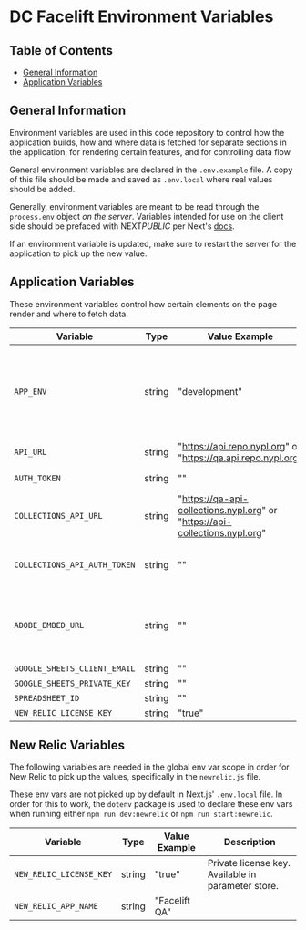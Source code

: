 # DC Facelift Environment Variables

## Table of Contents

- [General Information](#general-information)
- [Application Variables](#application-variables)

## General Information

Environment variables are used in this code repository to control how the application builds, how and where data is fetched for separate sections in the application, for rendering certain features, and for controlling data flow.

General environment variables are declared in the `.env.example` file. A copy of this file should be made and saved as `.env.local` where real values should be added.

Generally, environment variables are meant to be read through the `process.env` object _on the server_. Variables intended for use on the client side should be prefaced with NEXT*PUBLIC* per Next's [docs](https://nextjs.org/docs/app/building-your-application/configuring/environment-variables).

If an environment variable is updated, make sure to restart the server for the application to pick up the new value.

## Application Variables

These environment variables control how certain elements on the page render and where to fetch data.

| Variable                     | Type   | Value Example                                                               | Description                                                                      |
| ---------------------------- | ------ | --------------------------------------------------------------------------- | -------------------------------------------------------------------------------- |
| `APP_ENV`                    | string | "development"                                                               | App environment key used to determine various environment-specific app settings. |
| `API_URL`                    | string | "https://api.repo.nypl.org" or "https://qa.api.repo.nypl.org"               | Base url for Repo API.                                                           |
| `AUTH_TOKEN`                 | string | ""                                                                          | Auth token for Repo API.                                                         |
| `COLLECTIONS_API_URL`        | string | "https://qa-api-collections.nypl.org" or "https://api-collections.nypl.org" | Base url for Collections API.                                                    |
| `COLLECTIONS_API_AUTH_TOKEN` | string | ""                                                                          | Auth token for Collections API.                                                  |
| `ADOBE_EMBED_URL`            | string | ""                                                                          | Url endpoint used for Adobe Analytics event tracking.                            |
| `GOOGLE_SHEETS_CLIENT_EMAIL` | string | ""                                                                          |                                                                                  |
| `GOOGLE_SHEETS_PRIVATE_KEY`  | string | ""                                                                          |                                                                                  |
| `SPREADSHEET_ID`             | string | ""                                                                          |                                                                                  |
| `NEW_RELIC_LICENSE_KEY`      | string | "true"                                                                      |                                                                                  |

## New Relic Variables

The following variables are needed in the global env var scope in order for New
Relic to pick up the values, specifically in the `newrelic.js` file.

These env vars are not picked up by default in Next.js' `.env.local` file. In order for this to work, the `dotenv` package is used to declare these env vars when running either `npm run dev:newrelic` or `npm run start:newrelic`.

| Variable                | Type   | Value Example | Description                                        |
| ----------------------- | ------ | ------------- | -------------------------------------------------- |
| `NEW_RELIC_LICENSE_KEY` | string | "true"        | Private license key. Available in parameter store. |
| `NEW_RELIC_APP_NAME`    | string | "Facelift QA" |                                                    |
